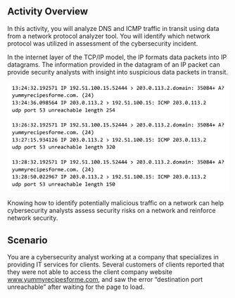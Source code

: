 ## Activity Overview

In this activity, you will analyze DNS and ICMP traffic in transit using data from a network protocol analyzer tool. You will identify which network protocol was utilized in assessment of the cybersecurity incident.

In the internet layer of the TCP/IP model, the IP formats data packets into IP datagrams. The information provided in the datagram of an IP packet can provide security analysts with insight into suspicious data packets in transit.

![tcp dump log](image.png)

Knowing how to identify potentially malicious traffic on a network can help cybersecurity analysts assess security risks on a network and reinforce network security.

## Scenario

You are a cybersecurity analyst working at a company that specializes in providing IT services for clients. Several customers of clients reported that they were not able to access the client company website www.yummyrecipesforme.com, and saw the error “destination port unreachable” after waiting for the page to load.
